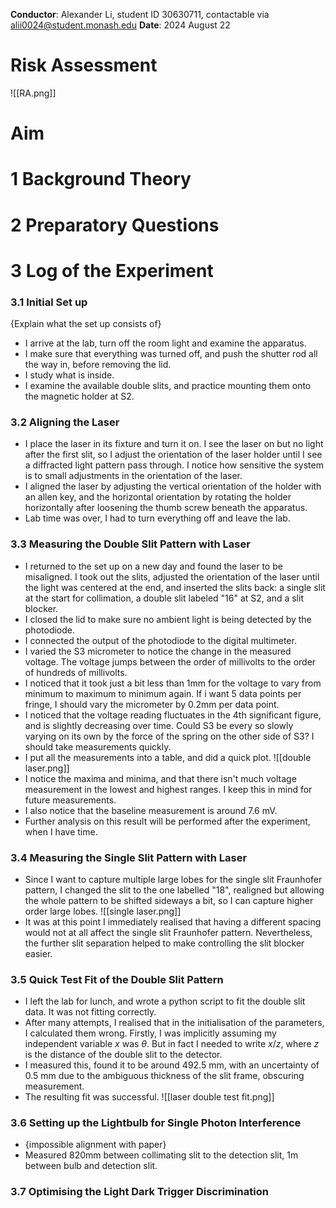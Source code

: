 **Conductor**: Alexander Li, student ID 30630711, contactable via alii0024@student.monash.edu
**Date**: 2024 August 22
# Risk Assessment
![[RA.png]]
# Aim

# 1 Background Theory

# 2 Preparatory Questions

# 3 Log of the Experiment
### 3.1 Initial Set up
{Explain what the set up consists of}
- I arrive at the lab, turn off the room light and examine the apparatus. 
- I make sure that everything was turned off, and push the shutter rod all the way in, before removing the lid. 
- I study what is inside.
- I examine the available double slits, and practice mounting them onto the magnetic holder at S2. 
### 3.2 Aligning the Laser
- I place the laser in its fixture and turn it on. I see the laser on but no light after the first slit, so I adjust the orientation of the laser holder until I see a diffracted light pattern pass through. I notice how sensitive the system is to small adjustments in the orientation of the laser.
- I aligned the laser by adjusting the vertical orientation of the holder with an allen key, and the horizontal orientation by rotating the holder horizontally after loosening the thumb screw beneath the apparatus. 
- Lab time was over, I had to turn everything off and leave the lab. 
### 3.3 Measuring the Double Slit Pattern with Laser
- I returned to the set up on a new day and found the laser to be misaligned. I took out the slits, adjusted the orientation of the laser until the light was centered at the end, and inserted the slits back: a single slit at the start for collimation, a double slit labeled "16" at S2, and a slit blocker. 
- I closed the lid to make sure no ambient light is being detected by the photodiode. 
- I connected the output of the photodiode to the digital multimeter. 
- I varied the S3 micrometer to notice the change in the measured voltage. The voltage jumps between the order of millivolts to the order of hundreds of millivolts. 
- I noticed that it took just a bit less than 1mm for the voltage to vary from minimum to maximum to minimum again. If i want 5 data points per fringe, I should vary the micrometer by 0.2mm per data point. 
- I noticed that the voltage reading fluctuates in the 4th significant figure, and is slightly decreasing over time. Could S3 be every so slowly varying on its own by the force of the spring on the other side of S3? I should take measurements quickly. 
- I put all the measurements into a table, and did a quick plot. 
![[double laser.png]]
- I notice the maxima and minima, and that there isn't much voltage measurement in the lowest and highest ranges. I keep this in mind for future measurements. 
- I also notice that the baseline measurement is around 7.6 mV. 
- Further analysis on this result will be performed after the experiment, when I have time. 
### 3.4 Measuring the Single Slit Pattern with Laser
- Since I want to capture multiple large lobes for the single slit Fraunhofer pattern, I changed the slit to the one labelled "18", realigned but allowing the whole pattern to be shifted sideways a bit, so I can capture higher order large lobes. 
![[single laser.png]]
- It was at this point I immediately realised that having a different spacing would not at all affect the single slit Fraunhofer pattern. Nevertheless, the further slit separation helped to make controlling the slit blocker easier. 
### 3.5 Quick Test Fit of the Double Slit Pattern
- I left the lab for lunch, and wrote a python script to fit the double slit data. It was not fitting correctly. 
- After many attempts, I realised that in the initialisation of the parameters, I calculated them wrong. Firstly, I was implicitly assuming my independent variable $x$ was $\theta$. But in fact I needed to write $x/z$, where $z$ is the distance of the double slit to the detector. 
- I measured this, found it to be around 492.5 mm, with an uncertainty of 0.5 mm due to the ambiguous thickness of the slit frame, obscuring measurement. 
- The resulting fit was successful.
![[laser double test fit.png]]
### 3.6 Setting up the Lightbulb for Single Photon Interference
- {impossible alignment with paper}
- Measured 820mm between collimating slit to the detection slit, 1m between bulb and detection slit. 
### 3.7 Optimising the Light Dark Trigger Discrimination
